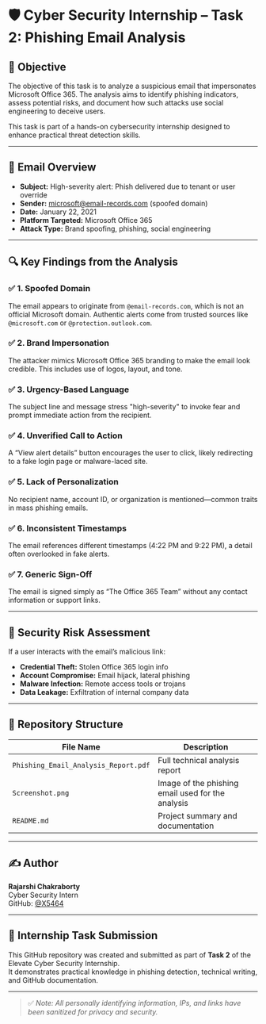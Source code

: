 # 🛡️ Cyber Security Internship – Task 2: Phishing Email Analysis

## 📌 Objective

The objective of this task is to analyze a suspicious email that impersonates Microsoft Office 365. The analysis aims to identify phishing indicators, assess potential risks, and document how such attacks use social engineering to deceive users.

This task is part of a hands-on cybersecurity internship designed to enhance practical threat detection skills.

---

## 📩 Email Overview

- **Subject:** High-severity alert: Phish delivered due to tenant or user override  
- **Sender:** microsoft@email-records.com (spoofed domain)  
- **Date:** January 22, 2021  
- **Platform Targeted:** Microsoft Office 365  
- **Attack Type:** Brand spoofing, phishing, social engineering  

---

## 🔍 Key Findings from the Analysis

### ✅ 1. **Spoofed Domain**
The email appears to originate from `@email-records.com`, which is not an official Microsoft domain. Authentic alerts come from trusted sources like `@microsoft.com` or `@protection.outlook.com`.

### ✅ 2. **Brand Impersonation**
The attacker mimics Microsoft Office 365 branding to make the email look credible. This includes use of logos, layout, and tone.

### ✅ 3. **Urgency-Based Language**
The subject line and message stress "high-severity" to invoke fear and prompt immediate action from the recipient.

### ✅ 4. **Unverified Call to Action**
A “View alert details” button encourages the user to click, likely redirecting to a fake login page or malware-laced site.

### ✅ 5. **Lack of Personalization**
No recipient name, account ID, or organization is mentioned—common traits in mass phishing emails.

### ✅ 6. **Inconsistent Timestamps**
The email references different timestamps (4:22 PM and 9:22 PM), a detail often overlooked in fake alerts.

### ✅ 7. **Generic Sign-Off**
The email is signed simply as “The Office 365 Team” without any contact information or support links.

---

## 🔐 Security Risk Assessment

If a user interacts with the email’s malicious link:

- **Credential Theft:** Stolen Office 365 login info  
- **Account Compromise:** Email hijack, lateral phishing  
- **Malware Infection:** Remote access tools or trojans  
- **Data Leakage:** Exfiltration of internal company data

---

## 📁 Repository Structure

| File Name                          | Description                                        |
|-----------------------------------|----------------------------------------------------|
| `Phishing_Email_Analysis_Report.pdf` | Full technical analysis report                     |
| `Screenshot.png`                  | Image of the phishing email used for the analysis |
| `README.md`                       | Project summary and documentation                 |

---

## ✍️ Author

**Rajarshi Chakraborty**  
Cyber Security Intern  
GitHub: [@X5464](https://github.com/X5464)

---

## 📨 Internship Task Submission

This GitHub repository was created and submitted as part of **Task 2** of the Elevate Cyber Security Internship.  
It demonstrates practical knowledge in phishing detection, technical writing, and GitHub documentation.


---

> ✅ *Note: All personally identifying information, IPs, and links have been sanitized for privacy and security.*
